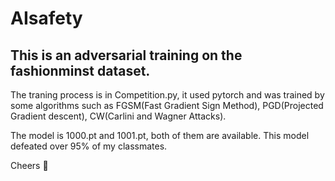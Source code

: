 # AIsafety
## This is an adversarial training on the fashionminst dataset.
The traning process is in Competition.py, it used pytorch and was trained by some algorithms such as FGSM(Fast Gradient Sign Method), PGD(Projected Gradient descent), CW(Carlini and Wagner Attacks).

The model is 1000.pt and 1001.pt, both of them are available. This model defeated over 95% of my classmates.

Cheers 🍻
